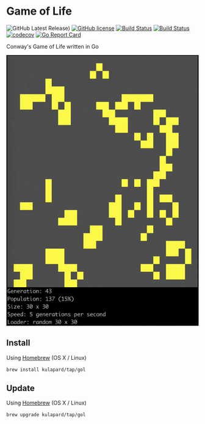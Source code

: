 # Game of Life

![GitHub Latest Release)](https://img.shields.io/github/v/release/kulapard/gol?logo=github)
[![GitHub license](https://img.shields.io/badge/license-MIT-blue.svg)](https://github.com/kulapard/gol/blob/master/LICENSE)
[![Build Status](https://github.com/kulapard/gol/actions/workflows/release.yml/badge.svg)](https://github.com/kulapard/gol/actions/workflows/release.yml)
[![Build Status](https://github.com/kulapard/gol/actions/workflows/test.yml/badge.svg)](https://github.com/kulapard/gol/actions/workflows/release.yml)
[![codecov](https://codecov.io/github/kulapard/gol/graph/badge.svg?token=Z9SAAI8VQ4)](https://codecov.io/github/kulapard/gol)
[![Go Report Card](https://goreportcard.com/badge/github.com/kulapard/gol)](https://goreportcard.com/report/github.com/kulapard/gol)

Conway's Game of Life written in Go

![screencast](assets/gol_random_30x30.gif)

## Install ##

Using [Homebrew](http://brew.sh/) (OS X / Linux)

```shell
brew install kulapard/tap/gol
```

## Update ##

Using [Homebrew](http://brew.sh/) (OS X / Linux)

```shell
brew upgrade kulapard/tap/gol
```